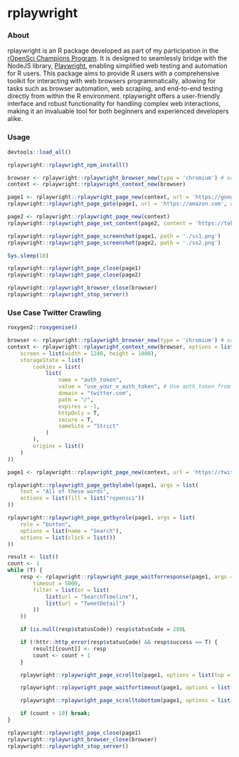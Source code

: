 # rplaywright

### About
rplaywright is an R package developed as part of my participation in the [rOpenSci Champions Program](https://ropensci.org/champions/). It is designed to seamlessly bridge with the NodeJS library, [Playwright](https://playwright.dev/), enabling simplified web testing and automation for R users. This package aims to provide R users with a comprehensive toolkit for interacting with web browsers programmatically, allowing for tasks such as browser automation, web scraping, and end-to-end testing directly from within the R environment. rplaywright offers a user-friendly interface and robust functionality for handling complex web interactions, making it an invaluable tool for both beginners and experienced developers alike.

### Usage

```R
devtools::load_all()

rplaywright::rplaywright_npm_install()

browser <- rplaywright::rplaywright_browser_new(type = 'chromium') # or firefox or webkit
context <- rplaywright::rplaywright_context_new(browser)

page1 <- rplaywright::rplaywright_page_new(context, url = 'https://google.com')
rplaywright::rplaywright_page_goto(page1, url = 'https://amazon.com', async=T)

page2 <- rplaywright::rplaywright_page_new(context)
rplaywright::rplaywright_page_set_content(page2, content = 'https://tokopedia.com', async=F)

rplaywright::rplaywright_page_screenshot(page1, path = './ss1.png')
rplaywright::rplaywright_page_screenshot(page2, path = './ss2.png')

Sys.sleep(10)

rplaywright::rplaywright_page_close(page1)
rplaywright::rplaywright_page_close(page2)

rplaywright::rplaywright_browser_close(browser)
rplaywright::rplaywright_stop_server()
```

### Use Case Twitter Crawling

```R
roxygen2::roxygenise()

browser <- rplaywright::rplaywright_browser_new(type = 'chromium') # or firefox or webkit
context <- rplaywright::rplaywright_context_new(browser, options = list(
    screen = list(width = 1240, height = 1080),
    storageState = list(
        cookies = list(
            list(
                name = "auth_token",
                value = "use_your_x_auth_token", # Use auth_token from cookies
                domain = "twitter.com",
                path = "/",
                expires = -1,
                httpOnly = T,
                secure = T,
                sameSite = "Strict"
            )
        ),
        origins = list()
    )
))

page1 <- rplaywright::rplaywright_page_new(context, url = 'https://twitter.com/search-advanced')

rplaywright::rplaywright_page_getbylabel(page1, args = list(
    text = "All of these words",
    actions = list(fill = list("ropensci"))
))

rplaywright::rplaywright_page_getbyrole(page1, args = list(
    role = "button",
    options = list(name = "Search"),
    actions = list(click = list())
))

result <- list()
count <- 1
while (T) {
    resp <- rplaywright::rplaywright_page_waitforresponse(page1, args = list(
        timeout = 5000,
        filter = list(or = list(
            list(url = "SearchTimeline"), 
            list(url = "TweetDetail")
        ))
    ))

    if (is.null(resp$statusCode)) resp$statusCode = 200L

    if (!httr::http_error(resp$statusCode) && resp$success == T) {
        result[[count]] <- resp
        count <- count + 1
    }

    rplaywright::rplaywright_page_scrollto(page1, options = list(top = 0))

    rplaywright::rplaywright_page_waitfortimeout(page1, options = list(timeout = 2000))

    rplaywright::rplaywright_page_scrolltobottom(page1, options = list())

    if (count > 10) break;
}

rplaywright::rplaywright_page_close(page1)
rplaywright::rplaywright_browser_close(browser)
rplaywright::rplaywright_stop_server()
```

